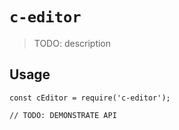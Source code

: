 # `c-editor`

> TODO: description

## Usage

```
const cEditor = require('c-editor');

// TODO: DEMONSTRATE API
```
